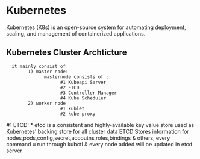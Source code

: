 # Kubernetes
Kubernetes (K8s) is an open-source system for automating deployment, scaling, and management of containerized applications.
## Kubernetes Cluster Archticture
      it mainly consist of 
            1) master node:
                  masternode consists of : 
                        #1 Kubeapi Server
                        #2 ETCD
                        #3 Controller Manager
                        #4 Kube Scheduler
            2) worker node
                        #1 kublet
                        #2 kube proxy
#1 ETCD:
      * etcd is a consistent and highly-available key value store used as Kubernetes’ backing store for all cluster data
      ETCD Stores information for nodes,pods,config,secret,accoutns,roles,bindings & others,
      every command u run through kubctl & every node added will be updated in etcd server
